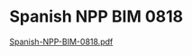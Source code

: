 # Spanish NPP BIM 0818

[Spanish-NPP-BIM-0818.pdf](Spanish%20NPP%20BIM%200818%200ae8377d4d7f4233868f620b181e7430/Spanish-NPP-BIM-0818.pdf)